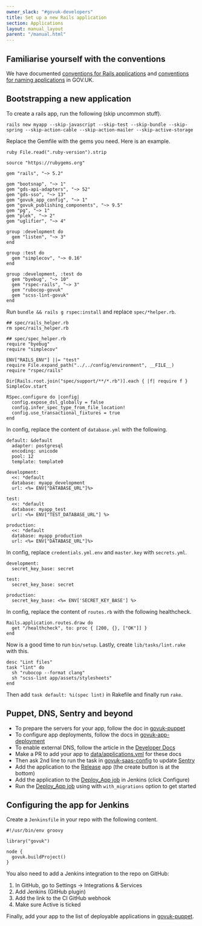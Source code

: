 ```yaml
---
owner_slack: "#govuk-developers"
title: Set up a new Rails application
section: Applications
layout: manual_layout
parent: "/manual.html"
---
```


[govuk-puppet]: https://github.com/alphagov/govuk-puppet/blob/master/docs/adding-a-new-app.md#including-the-app-on-machines
[govuk-puppet-jenkins]: https://github.com/alphagov/govuk-puppet/blob/master/hieradata/common.yaml
[dns]: https://docs.publishing.service.gov.uk/manual/dns.html#making-changes-to-publishing-service-gov-uk
[govuk-saas-config]: https://github.com/alphagov/govuk-saas-config
[govuk-app-deployment]: https://github.com/alphagov/govuk-app-deployment
[sentry]: https://sentry.io/settings/govuk/teams/
[release]: https://release.publishing.service.gov.uk/applications
[deploy-jenkins]: https://deploy.integration.publishing.service.gov.uk/job/Deploy_App/
[docs-applications]: https://github.com/alphagov/govuk-developer-docs/blob/master/data/applications.yml

## Familiarise yourself with the conventions

We have documented [conventions for Rails
applications](/manual/conventions-for-rails-applications.html) and
[conventions for naming applications](/manual/naming.html) in GOV.UK.

## Bootstrapping a new application

To create a rails app, run the following (skip uncommon stuff).

```
rails new myapp --skip-javascript --skip-test --skip-bundle --skip-spring --skip-action-cable --skip-action-mailer --skip-active-storage
```

Replace the Gemfile with the gems you need. Here is an example.

```
ruby File.read(".ruby-version").strip

source "https://rubygems.org"

gem "rails", "~> 5.2"

gem "bootsnap", "~> 1"
gem "gds-api-adapters", "~> 52"
gem "gds-sso", "~> 13"
gem "govuk_app_config", "~> 1"
gem "govuk_publishing_components", "~> 9.5"
gem "pg", "~> 1"
gem "plek", "~> 2"
gem "uglifier", "~> 4"

group :development do
  gem "listen", "~> 3"
end

group :test do
  gem "simplecov", "~> 0.16"
end

group :development, :test do
  gem "byebug", "~> 10"
  gem "rspec-rails", "~> 3"
  gem "rubocop-govuk"
  gem "scss-lint-govuk"
end
```

Run `bundle && rails g rspec:install` and replace `spec/*helper.rb`.

```
## spec/rails_helper.rb
rm spec/rails_helper.rb

## spec/spec_helper.rb
require "byebug"
require "simplecov"

ENV["RAILS_ENV"] ||= "test"
require File.expand_path("../../config/environment", __FILE__)
require "rspec/rails"

Dir[Rails.root.join("spec/support/**/*.rb")].each { |f| require f }
SimpleCov.start

RSpec.configure do |config|
  config.expose_dsl_globally = false
  config.infer_spec_type_from_file_location!
  config.use_transactional_fixtures = true
end
```

In config, replace the content of `database.yml` with the following.

```
default: &default
  adapter: postgresql
  encoding: unicode
  pool: 12
  template: template0

development:
  <<: *default
  database: myapp_development
  url: <%= ENV["DATABASE_URL"]%>

test:
  <<: *default
  database: myapp_test
  url: <%= ENV["TEST_DATABASE_URL"] %>

production:
  <<: *default
  database: myapp_production
  url: <%= ENV["DATABASE_URL"]%>
```

In config, replace `credentials.yml.env` and `master.key` with `secrets.yml`.

```
development:
  secret_key_base: secret

test:
  secret_key_base: secret

production:
  secret_key_base: <%= ENV['SECRET_KEY_BASE'] %>
```

In config, replace the content of `routes.rb` with the following healthcheck.

```
Rails.application.routes.draw do
  get "/healthcheck", to: proc { [200, {}, ["OK"]] }
end
```

Now is a good time to run `bin/setup`. Lastly, create `lib/tasks/lint.rake` with this.

```
desc "Lint files"
task "lint" do
  sh "rubocop --format clang"
  sh "scss-lint app/assets/stylesheets"
end
```

Then add `task default: %i(spec lint)` in Rakefile and finally run `rake`.

## Puppet, DNS, Sentry and beyond

* To prepare the servers for your app, follow the doc in [govuk-puppet]
* To configure app deployments, follow the docs in [govuk-app-deployment]
* To enable external DNS, follow the article in the [Developer Docs][dns]
* Make a PR to add your app to [data/applications.yml][docs-applications] for these docs
* Then ask 2nd line to run the task in [govuk-saas-config] to update [Sentry]
* Add the application to the [Release] app (the create button is at the bottom)
* Add the application to the [Deploy_App job][deploy-jenkins] in Jenkins (click Configure)
* Run the [Deploy_App job][deploy-jenkins] using with `with_migrations` option to get started

## Configuring the app for Jenkins

Create a `Jenkinsfile` in your repo with the following content.

```
#!/usr/bin/env groovy

library("govuk")

node {
  govuk.buildProject()
}
```

You also need to add a Jenkins integration to the repo on GitHub:

1. In GitHub, go to Settings -&gt; Integrations & Services
2. Add Jenkins (GitHub plugin)
3. Add the link to the CI GitHub webhook
4. Make sure Active is ticked

Finally, add your app to the list of deployable applications in [govuk-puppet].

